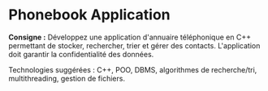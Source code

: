 # Phonebook Application

**Consigne :**
Développez une application d'annuaire téléphonique en C++ permettant de stocker, rechercher, trier et gérer des contacts. L'application doit garantir la confidentialité des données.

Technologies suggérées : C++, POO, DBMS, algorithmes de recherche/tri, multithreading, gestion de fichiers.
